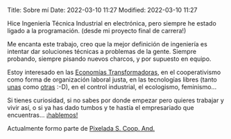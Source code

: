 Title: Sobre mí
Date: 2022-03-10 11:27
Modified: 2022-03-10 11:27

<p> Hice Ingeniería Técnica Industrial en electrónica, pero siempre he estado ligado a la programación. (desde mi proyecto final de carrera!)</p>
<p> Me encanta este trabajo, creo que la mejor definición de ingeniería es intentar dar soluciones técnicas a problemas de la gente. Siempre probando, siempre pisando nuevos charcos, y por supuesto en equipo.</p>
<p> Estoy interesado en las <a target="_blank" href="https://es.wikipedia.org/wiki/Econom%C3%ADa_transformadora">Economías Transformadoras</a>, en el cooperativismo como forma de organización laboral justa, en las tecnologías libres (tanto <a target="_blank" href="https://es.wikipedia.org/wiki/Software_libre">unas</a> como <a target="_blank" href="https://es.wikipedia.org/wiki/Hardware_libre">otras</a> :-D),
   en el control industrial, el ecologismo, feminismo...
 </p>
 <p> Si tienes curiosidad, si no sabes por donde empezar pero quieres trabajar y vivir así, o si ya has dado tumbos y te hastía el empresariado que encuentras... <a target="_blank" href="mailto:joa.cuellar@riseup.net">¡hablemos!</a>  </p>
 <p> Actualmente formo parte de <a target="_blank" href="https://pixelada.org">Pixelada S. Coop. And.</a></p>
